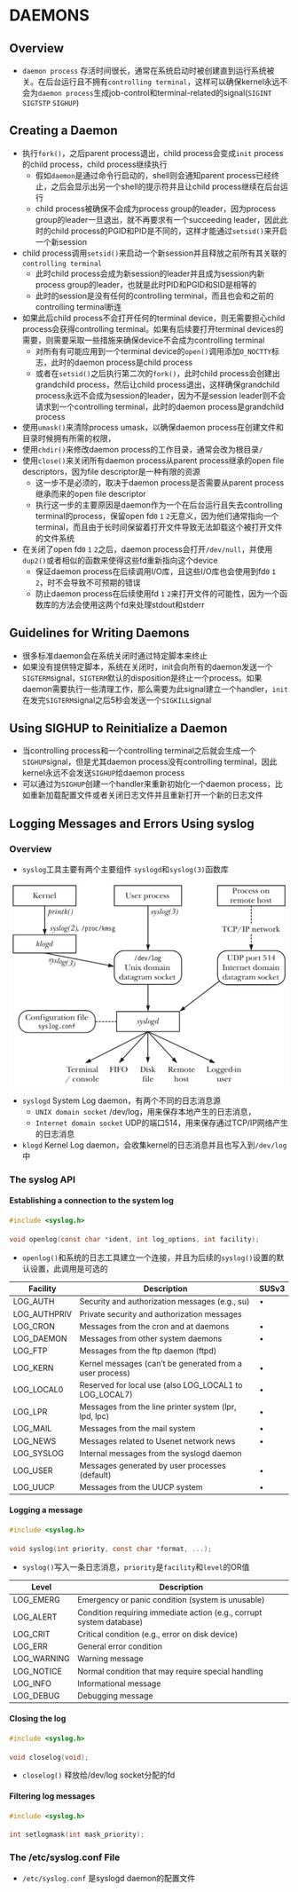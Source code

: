 # DAEMONS

## Overview
- `daemon process` 存活时间很长，通常在系统启动时被创建直到运行系统被关。在后台运行且不拥有`controlling terminal`，这样可以确保kernel永远不会为`daemon process`生成job-control和terminal-related的signal(`SIGINT` `SIGTSTP` `SIGHUP`)

## Creating a Daemon
- 执行`fork()`，之后parent process退出，child process会变成`init` process的child process，child process继续执行
    - 假如`daemon`是通过命令行启动的，shell则会通知parent process已经终止，之后会显示出另一个shell的提示符并且让child process继续在后台运行
    - child process被确保不会成为process group的leader，因为process group的leader一旦退出，就不再要求有一个succeeding leader，因此此时的child process的PGID和PID是不同的，这样才能通过`setsid()`来开启一个新session
- child process调用`setsid()`来启动一个新session并且释放之前所有其关联的`controlling terminal`
    - 此时child process会成为新session的leader并且成为session内新process group的leader，也就是此时PID和PGID和SID是相等的
    - 此时的session是没有任何的controlling terminal，而且也会和之前的controlling terminal断连
- 如果此后child process不会打开任何的terminal device，则无需要担心child process会获得controlling terminal。如果有后续要打开terminal devices的需要，则需要采取一些措施来确保device不会成为controlling terminal
    - 对所有有可能应用到一个terminal device的`open()`调用添加`O_NOCTTY`标志，此时的daemon process是child process
    - 或者在`setsid()`之后执行第二次的`fork()`，此时child process会创建出grandchild process，然后让child process退出，这样确保grandchild process永远不会成为session的leader，因为不是session leader则不会请求到一个controlling terminal，此时的daemon process是grandchild process
- 使用`umask()`来清除process umask，以确保daemon process在创建文件和目录时候拥有所需的权限，
- 使用`chdir()`来修改daemon process的工作目录，通常会改为根目录`/`
- 使用`close()`来关闭所有daemon process从parent process继承的open file descriptors，因为file descriptor是一种有限的资源
    - 这一步不是必须的，取决于daemon process是否需要从parent process继承而来的open file descriptor
    - 执行这一步的主要原因是daemon作为一个在后台运行且失去controlling terminal的process，保留open fd`0` `1` `2`无意义，因为他们通常指向一个terminal，而且由于长时间保留着打开文件导致无法卸载这个被打开文件的文件系统
- 在关闭了open fd`0` `1` `2`之后，daemon process会打开`/dev/null`，并使用`dup2()`或者相似的函数来使得这些fd重新指向这个device
    - 保证daemon process在后续调用I/O库，且这些I/O库也会使用到fd`0` `1` `2`，时不会导致不可预期的错误
    - 防止daemon process在后续使用fd `1` `2`来打开文件的可能性，因为一个函数库的方法会使用这两个fd来处理stdout和stderr

## Guidelines for Writing Daemons
- 很多标准daemon会在系统关闭时通过特定脚本来终止
- 如果没有提供特定脚本，系统在关闭时，init会向所有的daemon发送一个`SIGTERM`signal，`SIGTERM`默认的disposition是终止一个process。如果daemon需要执行一些清理工作，那么需要为此signal建立一个handler，`init`在发完`SIGTERM`signal之后5秒会发送一个`SIGKILL`signal

## Using SIGHUP to Reinitialize a Daemon
- 当controlling process和一个controlling terminal之后就会生成一个`SIGHUP`signal，但是尤其daemon process没有controlling terminal，因此kernel永远不会发送`SIGHUP`给daemon process
- 可以通过为`SIGHUP`创建一个handler来重新初始化一个daemon process，比如重新加载配置文件或者关闭日志文件并且重新打开一个新的日志文件

## Logging Messages and Errors Using syslog

### Overview
- `syslog`工具主要有两个主要组件 `syslogd`和`syslog(3)`函数库

![37-1.png](./img/37-1.png)

- `syslogd` System Log daemon，有两个不同的日志消息源
    - `UNIX domain socket` /dev/log，用来保存本地产生的日志消息，
    - `Internet domain socket` UDP的端口514，用来保存通过TCP/IP网络产生的日志消息
- `klogd` Kernel Log daemon，会收集kernel的日志消息并且也写入到`/dev/log`中  

### The syslog API

#### Establishing a connection to the system log
```c
#include <syslog.h>

void openlog(const char *ident, int log_options, int facility);
```
- `openlog()`和系统的日志工具建立一个连接，并且为后续的`syslog()`设置的默认设置，此调用是可选的

| Facility | Description | SUSv3 |
| --- | --- | --- |
| LOG_AUTH | Security and authorization messages (e.g., su) | • |
| LOG_AUTHPRIV | Private security and authorization messages | |
| LOG_CRON | Messages from the cron and at daemons | • |
| LOG_DAEMON | Messages from other system daemons | • |
| LOG_FTP | Messages from the ftp daemon (ftpd) | |
| LOG_KERN | Kernel messages (can’t be generated from a user process) | • |
| LOG_LOCAL0 | Reserved for local use (also LOG_LOCAL1 to LOG_LOCAL7) | • |
| LOG_LPR | Messages from the line printer system (lpr, lpd, lpc) | • |
| LOG_MAIL | Messages from the mail system | • |
| LOG_NEWS | Messages related to Usenet network news | • |
| LOG_SYSLOG | Internal messages from the syslogd daemon | |
| LOG_USER | Messages generated by user processes (default) | • |
| LOG_UUCP | Messages from the UUCP system | • |

#### Logging a message
```c
#include <syslog.h>

void syslog(int priority, const char *format, ...);
```
- `syslog()`写入一条日志消息，`priority`是`facility`和`level`的OR值

| Level | Description |
| --- | --- |
| LOG_EMERG | Emergency or panic condition (system is unusable) |
| LOG_ALERT | Condition requiring immediate action (e.g., corrupt system database) |
| LOG_CRIT | Critical condition (e.g., error on disk device) |
| LOG_ERR | General error condition |
| LOG_WARNING | Warning message |
| LOG_NOTICE | Normal condition that may require special handling |
| LOG_INFO | Informational message |
| LOG_DEBUG | Debugging message |

#### Closing the log
```c
#include <syslog.h>

void closelog(void);
```
- `closelog()` 释放给/dev/log socket分配的fd

#### Filtering log messages
```c
#include <syslog.h>

int setlogmask(int mask_priority);
```

### The /etc/syslog.conf File
- `/etc/syslog.conf` 是syslogd daemon的配置文件